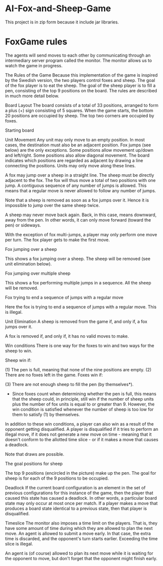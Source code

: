 # AI-Fox-and-Sheep-Game  
This project is in zip form because it include jar libraries.  

# FoxGame rules
The agents will send moves to each other by communicating through an intermediary server program called the monitor. The monitor allows us to watch the game in progress.

The Rules of the Game
Because this implementation of the game is inspired by the Swedish version, the two players control foxes and sheep. The goal of the fox player is to eat the sheep. The goal of the sheep player is to fill a pen, consisting of the top 9 positions on the board. The rules are described in much more detail below.

Board Layout
The board consists of a total of 33 positions, arranged to form a plus (+) sign consisting of 5 squares. When the game starts, the bottom 20 positions are occupied by sheep. The top two corners are occupied by foxes.

Starting board

Unit Movement
Any unit may only move to an empty position. In most cases, the destination must also be an adjacent position. Fox jumps (see below) are the only exceptions. Some positions allow movement up/down and left/right. Some positions also allow diagonal movement. The board indicates which positions are regarded as adjacent by drawing a line connecting the positions. Units may only move along these lines.

A fox may jump over a sheep in a straight line. The sheep must be directly adjacent to the fox. The fox will thus move a total of two positions with one jump. A contiguous sequence of any number of jumps is allowed. This means that a regular move is never allowed to follow any number of jumps.

Note that a sheep is removed as soon as a fox jumps over it. Hence it is impossible to jump over the same sheep twice.

A sheep may never move back again. Back, in this case, means downward, away from the pen. In other words, it can only move forward (toward the pen) or sideways.

With the exception of fox multi-jumps, a player may only perform one move per turn. The fox player gets to make the first move.

Fox jumping over a sheep

This shows a fox jumping over a sheep. The sheep will be removed (see unit elimination below).

Fox jumping over multiple sheep

This shows a fox performing multiple jumps in a sequence. All the sheep will be removed.

Fox trying to end a sequence of jumps with a regular move

Here the fox is trying to end a sequence of jumps with a regular move. This is illegal.

Unit Elimination
A sheep is removed from the game if, and only if, a fox jumps over it.

A fox is removed if, and only if, it has no valid moves to make.

Win conditions
There is one way for the foxes to win and two ways for the sheep to win.

Sheep win if:

(1) The pen is full, meaning that none of the nine positions are empty.
(2) There are no foxes left in the game.
Foxes win if:

(3) There are not enough sheep to fill the pen (by themselves*).
* Since foxes count when determining whether the pen is full, this means that the sheep could, in principle, still win if the number of sheep units plus the number of fox units is equal to or greater than 9. However, the win condition is satisfied whenever the number of sheep is too low for them to satisfy (1) by themselves.

In addition to these win conditions, a player can also win as a result of the opponent getting disqualified. A player is disqualified if it tries to perform an illegal move, if it does not generate a new move on time - meaning that it doesn't conform to the allotted time slice - or if it makes a move that causes a deadlock.

Note that draws are possible.

The goal positions for sheep

The top 9 positions (encircled in the picture) make up the pen. The goal for sheep is for each of the 9 positions to be occupied.

Deadlock
If the current board configuration is an element in the set of previous configurations for this instance of the game, then the player that caused this state has caused a deadlock. In other words, a particular board state may only occur at most once per match. If a player makes a move that produces a board state identical to a previous state, then that player is disqualified.

Timeslice
The monitor also imposes a time limit on the players. That is, they have some amount of time during which they are allowed to plan the next move. An agent is allowed to submit a move early. In that case, the extra time is discarded, and the opponent's turn starts earlier. Exceeding the time slice is illegal.

An agent is (of course) allowed to plan its next move while it is waiting for the opponent to move, but don't forget that the opponent might finish early.
